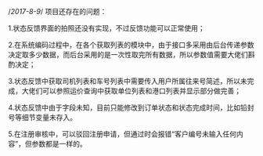 /*2017-8-9*/
项目还存在的问题：

1.状态反馈界面的拍照还没有实现，不过反馈功能可以正常使用；

2.在系统编码过程中，在各个获取列表的模块中，由于接口多采用由后台传递参数决定取多少数据，而后台采用的是一次性取完所有数据，所以参数值需要大佬们斟酌决定；
   
3.状态反馈中获取司机列表和车号列表中需要传入用户所属往来号简述，所以未完成，大佬们可以参照运价查询中获取单位列表和港口列表并显示部分做完善；
   
4.状态反馈中由于字段未知，目前只能修改到订单状态和状态完成时间，比如铅封号等细节变量未存入。

5.在注册审核中，可以驳回注册申请，但通过时会报错“客户编号未输入任何内容”，但参数都是一样的。